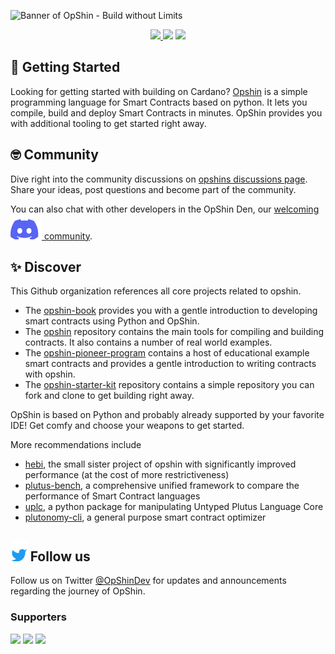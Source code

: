 ![Banner of OpShin - Build without Limits](https://media.discordapp.net/attachments/1082803447973302332/1083155394370748597/Banner_447-2.jpg?width=1440&height=480)

<div align="center">
  <a href="https://discord.com/invite/umR3A2g4uw">
    <img src="https://dcbadge.vercel.app/api/server/umR3A2g4uw?style=flat&theme=default-inverted&compact=true"/>
  </a>
    <img src="https://img.shields.io/badge/follow-%40OpShin-white?logo=github"/>
  <a href="https://twitter.com/OpShinDev">
    <img src="https://img.shields.io/badge/follow-%40OpShinDev-1d9bf0?logo=twitter"/>
  </a>
 </div>

## 🚀 Getting Started

Looking for getting started with building on Cardano? [Opshin](https://github.com/OpShin/opshin) is a simple programming language for Smart Contracts based on python. It lets you compile, build and deploy Smart Contracts in minutes. OpShin provides you with additional tooling to get started right away.


## 🤓 Community

Dive right into the community discussions on [opshins discussions page](https://github.com/OpShin/opshin/discussions). Share your ideas, post questions and become part of the community.

You can also chat with other developers in the OpShin Den, our [welcoming ![discord](https://raw.githubusercontent.com/CardanoSolutions/ogmios/master/.github/discord.svg)
community](https://discord.gg/umR3A2g4uw).

## ✨ Discover

This Github organization references all core projects related to opshin.

- The [opshin-book](https://opshin.dev) provides you with a gentle introduction to developing smart contracts using Python and OpShin.
- The [opshin](https://github.com/OpShin/opshin) repository contains the main tools for compiling and building contracts. It also contains a number of real world examples.
- The [opshin-pioneer-program](https://github.com/OpShin/opshin-pioneer-program) contains a host of educational example smart contracts and provides a gentle introduction to writing contracts with opshin.
- The [opshin-starter-kit](https://github.com/OpShin/opshin-starter-kit) repository contains a simple repository you can fork and clone to get building right away.


OpShin is based on Python and probably already supported by your favorite IDE! Get comfy and choose your weapons to get started.

More recommendations include

- [hebi](https://github.com/OpShin/hebi), the small sister project of opshin with significantly improved performance (at the cost of more restrictiveness)
- [plutus-bench](https://github.com/OpShin/plutus-bench), a comprehensive unified framework to compare the performance of Smart Contract languages
- [uplc](https://github.com/OpShin/uplc), a python package for manipulating Untyped Plutus Language Core
- [plutonomy-cli](https://github.com/OpShin/plutonomy-cli), a general purpose smart contract optimizer

## <img src="https://raw.githubusercontent.com/CardanoSolutions/ogmios/master/.github/twitter.svg" height="32" /> Follow us

Follow us on Twitter [@OpShinDev](https://twitter.com/OpShinDev) for updates and announcements regarding the journey of OpShin.

### Supporters

<a href="https://github.com/inversion-dev/"><img src="https://avatars.githubusercontent.com/u/127298233?s=200&v=4" width="50"></a>
<a href="https://github.com/MuesliSwapTeam/"><img  src="https://avatars.githubusercontent.com/u/91151317?v=4" width="50" /></a>
<a href="https://github.com/AadaFinance/"><img  src="https://avatars.githubusercontent.com/u/89693711?v=4" width="50" /></a>
